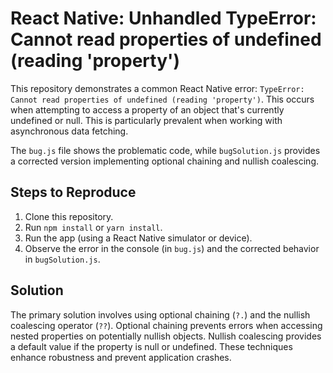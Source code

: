 # React Native: Unhandled TypeError: Cannot read properties of undefined (reading 'property')

This repository demonstrates a common React Native error:  `TypeError: Cannot read properties of undefined (reading 'property')`.  This occurs when attempting to access a property of an object that's currently undefined or null. This is particularly prevalent when working with asynchronous data fetching.

The `bug.js` file shows the problematic code, while `bugSolution.js` provides a corrected version implementing optional chaining and nullish coalescing.

## Steps to Reproduce

1. Clone this repository.
2. Run `npm install` or `yarn install`.
3. Run the app (using a React Native simulator or device).
4. Observe the error in the console (in `bug.js`) and the corrected behavior in `bugSolution.js`.

## Solution

The primary solution involves using optional chaining (`?.`) and the nullish coalescing operator (`??`).  Optional chaining prevents errors when accessing nested properties on potentially nullish objects.  Nullish coalescing provides a default value if the property is null or undefined.  These techniques enhance robustness and prevent application crashes.